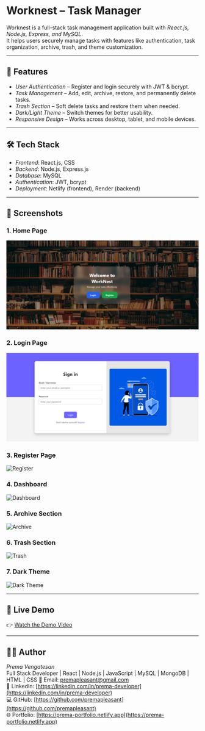 # Worknest – Task Manager

Worknest is a full-stack task management application built with *React.js, Node.js, Express, and MySQL*.  
It helps users securely manage tasks with features like authentication, task organization, archive, trash, and theme customization.

---

## 🚀 Features
- *User Authentication* – Register and login securely with JWT & bcrypt.  
- *Task Management* – Add, edit, archive, restore, and permanently delete tasks.  
- *Trash Section* – Soft delete tasks and restore them when needed.  
- *Dark/Light Theme* – Switch themes for better usability.  
- *Responsive Design* – Works across desktop, tablet, and mobile devices.  

---

## 🛠 Tech Stack
- *Frontend*: React.js, CSS  
- *Backend*: Node.js, Express.js  
- *Database*: MySQL  
- *Authentication*: JWT, bcrypt  
- *Deployment*: Netlify (frontend), Render (backend)  

---

## 📸 Screenshots

### 1. Home Page  
![Home](public/assets/Home.png)

### 2. Login Page  
![Login](public/assets/Login.png)

### 3. Register Page  
![Register](assets/register.png)

### 4. Dashboard  
![Dashboard](assets/dashboard.png)

### 5. Archive Section  
![Archive](assets/archive.png)

### 6. Trash Section  
![Trash](assets/trash.png)

### 7. Dark Theme  
![Dark Theme](assets/dark_theme.png)

---

## 🎥 Live Demo
👉 [Watch the Demo Video](https://drive.google.com/your-demo-link)  

---

## 👨‍💻 Author
*Prema Vengatesan*  
Full Stack Developer | React | Node.js | JavaScript | MySQL | MongoDB | HTML | CSS
📧 Email: premapleasant@gmail.com  
🔗 LinkedIn: [https://linkedin.com/in/prema-developer](https://linkedin.com/in/prema-developer)  
💻 GitHub: [https://github.com/premapleasant](https://github.com/premapleasant)  
🌐 Portfolio: [https://prema-portfolio.netlify.app](https://prema-portfolio.netlify.app)
